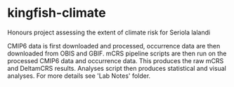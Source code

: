 # kingfish-climate
Honours project assessing the extent of climate risk for Seriola lalandi

CMIP6 data is first downloaded and processed, occurrence data are then downloaded from OBIS and GBIF. 
mCRS pipeline scripts are then run on the processed CMIP6 data and occurrence data. This produces the raw mCRS and DeltamCRS results. Analyses script then produces statistical and visual analyses. 
For more details see 'Lab Notes' folder.
